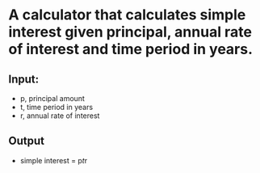 # A calculator that calculates simple interest given principal, annual rate of interest and time period in years.
## Input:
- p, principal amount
- t, time period in years
- r, annual rate of interest
  
## Output
- simple interest = p*t*r
